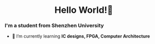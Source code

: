 <h1 align="center">Hello World!👋</h1>
<h3>I'm a student from Shenzhen University</h3>

- 🌱 I’m currently learning **IC designs, FPGA, Computer Architecture**
